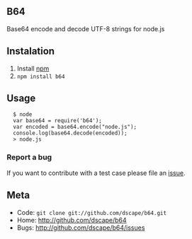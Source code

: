 ## B64

Base64 encode and decode UTF-8 strings for node.js

## Instalation

1. Install [npm][1]
2. `npm install b64`

## Usage

      $ node
      var base64 = require('b64');
      var encoded = base64.encode("node.js");
      console.log(base64.decode(encoded));
      > node.js

### Report a bug

If you want to contribute with a test case please file an [issue][2].

## Meta

* Code: `git clone git://github.com/dscape/b64.git`
* Home: <http://github.com/dscape/b64>
* Bugs: <http://github.com/dscape/b64/issues>

[1]: http://npmjs.org
[2]: http://github.com/dscape/b64/issues
